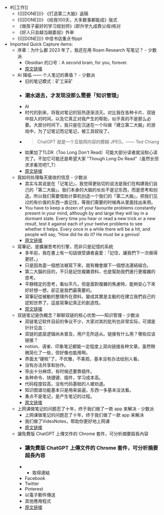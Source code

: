 - #[[工作]]
    - {{[[DONE]]}} 《打造第二大脑》返稿
    - {{[[DONE]]}} 《给我100天，大多数事都能成》版式
    - 《做孩子最好的学习规划师》(即升学九成靠父母)核对
    - 《好人只会越当越委屈》外审
    - {{[[DONE]]}} 中信书店重点书ppt
- Imported Quick Capture items:
    - 序章：为什么都 2023 年了，我还在用 Roam Research 写笔记？ - 少数派
        - Obsidian 的口号：A second brain, for you, forever.
        - [原文链接](https://sspai.com/post/80910)
    - AI 降临 —— 个人笔记的黄昏？ - 少数派
        - 旧的笔记模式：矿工采矿
        - ### 潮水退去，才发现没那么需要「知识管理」
        - AI
        - 时代的到来，将我对笔记的狂热逐渐浇灭。对比我在各种卡片、双链中投入的时间，以及它真正对我产生的帮助，似乎真的不是那么必要。大部分时间下，我只是在沉迷在一个叫做「建立第二大脑」的游戏中，为了记笔记而记笔记，被工具奴役了。
        - > ChatGPT 就是一个互联网内容的模糊 JPEG。—— Ted Chiang
        - 如果加了TLDR（Too Long Don't Read）可能大部分读者就没耐心读完了。不加它可能还是希望大家 "Though Long Do Read"（虽然长但求求看完吧T_T）
        - [原文链接](https://sspai.com/post/81585)
    - 我如何处理每天接收的信息 - 少数派
        - 其实与其说是在「记笔记」，我觉得更贴切的说法是我们在构建我们自己的「第二大脑」。我们本身的大脑的长处不是记东西，而是思考和创造。所以我们需要借助计算机创造一个我们的「第二大脑」，把我们见过的有价值的东西一直记住，等我们需要的时候再从里面找出来用。
        - You have to keep a dozen of your favourite problems constantly present in your mind, although by and large they will lay in a dormant state. Every time you hear or read a new trick or a new result, test it against each of your twelve problems to see whether it helps. Every once in a while there will be a hit, and people will say, “How did he do it? He must be a genius!
        - [原文链接](https://sspai.com/post/79792)
    - 寫筆記，是擴展思考的引擎，而非只是記憶的系統
        - 多年前，我在書上有一句話很受讀者喜愛：「記住，讓我們下一次做得更好。」
        - 只是因為當一個想法被寫下來，就有機會跟下一個想法連結組合。
        - 第二大腦的目的，不只是記住複雜資料，也是幫助我們進行更複雜的思考。
        - 平靜穩定的思考，看似平凡，但是面對複雜的焦慮時，能夠安心下來好好想一想，卻正是我們最需要的。
        - 寫筆記從被動的整理外在資料，變成其實是主動的在建立我們自己的認知世界了。這是寫筆記真正的創造性。
        - [原文链接](https://www.playpcesor.com/2023/07/blog-post.html)
    - 双链笔记是伪概念？聊聊双链的核心优势——知识管理 - 少数派
        - 双链笔记软件目前的争议不少，大家对其的批判也非常实际，可谓是针针见血：
        - 双链的底层逻辑尚未普及，用户无所适从。链接有什么用？哪些应该链接？
        - notion、语雀、印象笔记都能一定程度上双向链接各种文章。虽然稍微简化了一些，但好像也能用啊。
        - 界面太“硬核”了，不优雅，不美观，基本没有办法给别人看。
        - 没有办法共享和协作。
        - 导出十分麻烦，有时候还要靠插件。
        - 各种命令、快捷键、插件，学习成本高。
        - 代码程度较高，没有代码基础的人被劝退。
        - 知识图谱功能基本只是用来装逼，东西一多基本没法看。
        - 重点不是笔记，是产生笔记的过程。
        - [原文链接](https://sspai.com/post/75822)
    - 上网课做笔记的问题忍了十年，终于我们做了一款 app 来解决 - 少数派
        - 上网课做笔记的问题忍了十年，终于我们做了一款 app 来解决
        - 我们做了VideoNotes，帮助你更好地上网课
        - [原文链接](https://sspai.com/post/80763)
    - 讓免費版 ChatGPT 上傳文件的 Chrome 套件，可分析摘要超長內容
        - ### 讓免費版 ChatGPT 上傳文件的 Chrome 套件，可分析摘要超長內容 
        - * 取得連結
        - Facebook
        - Twitter
        - Pinterest
        - 以電子郵件傳送
        - 其他應用程式
        - [原文链接](https://www.playpcesor.com/2023/07/ChatGPT-File-Uploader-Extended.html)
